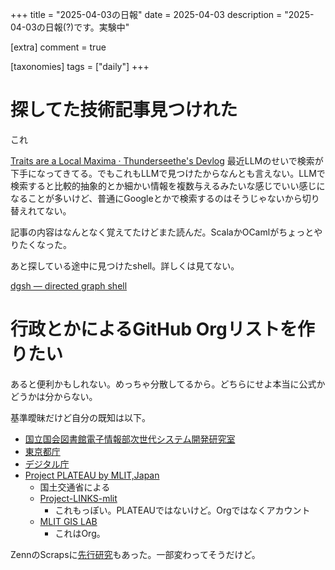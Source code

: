 +++
title = "2025-04-03の日報"
date = 2025-04-03
description = "2025-04-03の日報(?)です。実験中"

[extra]
comment = true

[taxonomies]
tags = ["daily"]
+++

# 探してた技術記事見つけれた

これ

[Traits are a Local Maxima · Thunderseethe's Devlog](https://thunderseethe.dev/posts/traits-are-a-local-maxima/)
最近LLMのせいで検索が下手になってきてる。でもこれもLLMで見つけたからなんとも言えない。LLMで検索すると比較的抽象的とか細かい情報を複数与えるみたいな感じでいい感じになることが多いけど、普通にGoogleとかで検索するのはそうじゃないから切り替えれてない。

記事の内容はなんとなく覚えてたけどまた読んだ。ScalaかOCamlがちょっとやりたくなった。

あと探している途中に見つけたshell。詳しくは見てない。

[dgsh — directed graph shell](https://www2.dmst.aueb.gr/dds/sw/dgsh)

# 行政とかによるGitHub Orgリストを作りたい

あると便利かもしれない。めっちゃ分散してるから。どちらにせよ本当に公式かどうかは分からない。

基準曖昧だけど自分の既知は以下。

- [国立国会図書館電子情報部次世代システム開発研究室](https://github.com/ndl-lab)
- [東京都庁](https://github.com/Tokyo-Metro-Gov)
- [デジタル庁](https://github.com/digital-go-jp/)
- [Project PLATEAU by MLIT,Japan](https://github.com/Project-PLATEAU)
    - 国土交通省による
    - [Project-LINKS-mlit](https://github.com/Project-LINKS-mlit)
        - これもっぽい。PLATEAUではないけど。Orgではなくアカウント
    - [MLIT GIS LAB](https://github.com/gislab-mlit)
        - これはOrg。


ZennのScrapsに[先行研究](https://zenn.dev/nakano16180/scraps/61ca352622cb6c)もあった。一部変わってそうだけど。


